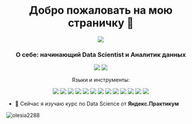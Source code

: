 <h1 align="center">Добро пожаловать на мою страничку 👋</h1>

<p align="center"> <img src = "https://user-images.githubusercontent.com/115698180/230748669-e00ccc57-4db0-4d93-9a67-fda43aacfcc4.jpg"></p>

<h3 align="center"> О себе: начинающий Data Scientist и Аналитик данных</h3>

<p align="center">
  <a href="https://kaggle.com/eva2020"><img src='https://img.shields.io/badge/Kaggle-20BEFF?style=for-the-badge&logo=Kaggle&logoColor=white'></a>
  <a href="https://www.leetcode.com/olesiazorich/"><img src='https://img.shields.io/badge/-LeetCode-FFA116?style=for-the-badge&logo=LeetCode&logoColor=black'></a> 
</p>

<p align="center"> 
  Языки и инструменты:
</p>

<p align="center">
  <img src="https://img.shields.io/badge/python-3670A0?style=for-the-badge&logo=python&logoColor=ffdd54" />
   <img src="https://img.shields.io/badge/Plotly-%233F4F75.svg?style=for-the-badge&logo=plotly&logoColor=white" />
  <img src="https://img.shields.io/badge/SciPy-%230C55A5.svg?style=for-the-badge&logo=scipy&logoColor=%white" />
  <img src="https://img.shields.io/badge/numpy-%23013243.svg?style=for-the-badge&logo=numpy&logoColor=white" />
  <img src="https://img.shields.io/badge/Seaborn-4F9DA3?logo=pydata&logoColor=white&style=for-the-badge" />
   <img src="https://img.shields.io/badge/pandas-%23150458.svg?style=for-the-badge&logo=pandas&logoColor=white" />
   <img src="https://img.shields.io/badge/Matplotlib-A94F01?logo=Matplotlib&logoColor=white&style=for-the-badge" />
   <img src="https://img.shields.io/badge/scikit--learn-%23F7931E.svg?style=for-the-badge&logo=scikit-learn&logoColor=white" />
  <img src="https://img.shields.io/badge/TensorFlow-%23FF6F00.svg?style=for-the-badge&logo=TensorFlow&logoColor=white" />
  <img src="https://img.shields.io/badge/Tableau-E97627?style=for-the-badge&logo=Tableau&logoColor=white" />
   <img src="https://img.shields.io/badge/datalens-7F7FD0?logo=DataLens&logoColor=white&style=for-the-badge" />
  <img src="https://img.shields.io/badge/excel-257E4D?logo=Excel&logoColor=white&style=for-the-badge" />
  <img src="https://img.shields.io/badge/anaconda-green?logo=Anaconda&logoColor=white&style=for-the-badge" />
</p>

- 🌱 Сейчас я изучаю курс по Data Science от **Яндекс.Практикум**

<p> <img align="center" src="https://github-readme-stats.vercel.app/api?username=olesia2288&show_icons=true&locale=en" alt="olesia2288" /></p>
